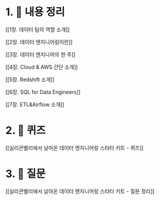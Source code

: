 # 1. 📑 내용 정리

[[1장. 데이터 팀의 역할 소개]]

[[2장. 데이터 엔지니어링이란]]

[[3장. 데이터 엔지니어의 한 주]]

[[4장. Cloud & AWS 간단 소개]]

[[5장. Redshift 소개]]

[[6장. SQL for Data Engineers]]

[[7장. ETL&Airflow 소개]]

# 2. 🤔 퀴즈

[[실리콘밸리에서 날아온 데이터 엔지니어링 스타터 키트 - 퀴즈]]

# 3. 👀 질문

[[실리콘밸리에서 날아온 데이터 엔지니어링 스타터 키트 - 질문 정리]]

